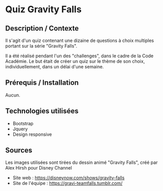 # Quiz Gravity Falls

## Description / Contexte
Il s'agit d'un quiz contenant une dizaine de questions à choix multiples portant sur la série "Gravity Falls".

Il a été réalisé pendant l'un des "challenges", dans le cadre de la Code Académie. Le but était de créer un quiz sur le thème de son choix, individuellement, dans un délai d'une semaine.


## Prérequis / Installation
Aucun.


## Technologies utilisées
* Bootstrap
* Jquery
* Design responsive


## Sources
Les images utilisées sont tirées du dessin animé "Gravity Falls", créé par Alex Hirsh pour Disney Channel 
* Site web : https://disneynow.com/shows/gravity-falls
* Site de l'équipe : https://gravi-teamfalls.tumblr.com/
